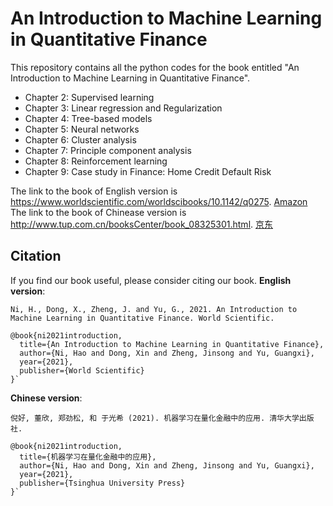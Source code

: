 # An Introduction to Machine Learning in Quantitative Finance

This repository contains all the python codes for the book entitled "An Introduction to Machine Learning in Quantitative Finance".

* Chapter 2: Supervised learning
* Chapter 3: Linear regression and Regularization
* Chapter 4: Tree-based models
* Chapter 5: Neural networks
* Chapter 6: Cluster analysis
* Chapter 7: Principle component analysis
* Chapter 8: Reinforcement learning
* Chapter 9: Case study in Finance: Home Credit Default Risk  

The link to the book of English version is https://www.worldscientific.com/worldscibooks/10.1142/q0275. [Amazon](https://www.amazon.co.uk/Introduction-Machine-Learning-Quantitative-Finance/dp/1786349647)  
The link to the book of Chinease version is http://www.tup.com.cn/booksCenter/book_08325301.html. [京东](https://item.jd.com/10026061863315.html)

## Citation
If you find our book useful, please consider citing our book. 
**English version**:
```
Ni, H., Dong, X., Zheng, J. and Yu, G., 2021. An Introduction to Machine Learning in Quantitative Finance. World Scientific.
```
```
@book{ni2021introduction,
  title={An Introduction to Machine Learning in Quantitative Finance},
  author={Ni, Hao and Dong, Xin and Zheng, Jinsong and Yu, Guangxi},
  year={2021},
  publisher={World Scientific}
}`
```
**Chinese version**:
```
倪好, 董欣, 郑劲松, 和 于光希 (2021). 机器学习在量化金融中的应用. 清华大学出版社.
```
```
@book{ni2021introduction,
  title={机器学习在量化金融中的应用},
  author={Ni, Hao and Dong, Xin and Zheng, Jinsong and Yu, Guangxi},
  year={2021},
  publisher={Tsinghua University Press}
}`
```
